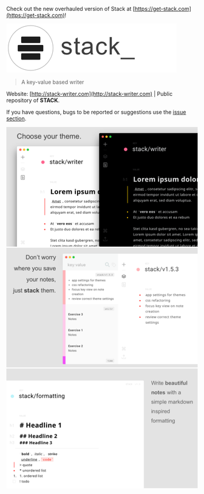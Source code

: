 Check out the new overhauled version of Stack at [https://get-stack.com](https://get-stack.com)!

![Stack](./assets/images/logo_banner.png "Stack")

> A key-value based writer

Website: [http://stack-writer.com](http://stack-writer.com) | Public repository of **STACK**.

If you have questions, bugs to be reported or suggestions use the [issue section](https://github.com/chryb/stack-public/issues).

![img01](./assets/images/screenshots/s1.png "s1")
![img02](./assets/images/screenshots/s2.png "s2")
![img03](./assets/images/screenshots/s4.png "s3")
